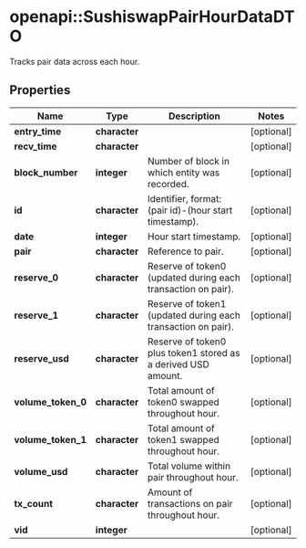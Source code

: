 # openapi::SushiswapPairHourDataDTO

Tracks pair data across each hour.

## Properties
Name | Type | Description | Notes
------------ | ------------- | ------------- | -------------
**entry_time** | **character** |  | [optional] 
**recv_time** | **character** |  | [optional] 
**block_number** | **integer** | Number of block in which entity was recorded. | [optional] 
**id** | **character** | Identifier, format: (pair id)-(hour start timestamp). | [optional] 
**date** | **integer** | Hour start timestamp. | [optional] 
**pair** | **character** | Reference to pair. | [optional] 
**reserve_0** | **character** | Reserve of token0 (updated during each transaction on pair). | [optional] 
**reserve_1** | **character** | Reserve of token1 (updated during each transaction on pair). | [optional] 
**reserve_usd** | **character** | Reserve of token0 plus token1 stored as a derived USD amount. | [optional] 
**volume_token_0** | **character** | Total amount of token0 swapped throughout hour. | [optional] 
**volume_token_1** | **character** | Total amount of token1 swapped throughout hour. | [optional] 
**volume_usd** | **character** | Total volume within pair throughout hour. | [optional] 
**tx_count** | **character** | Amount of transactions on pair throughout hour. | [optional] 
**vid** | **integer** |  | [optional] 


